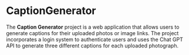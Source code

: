 ﻿# CaptionGenerator

The **Caption Generator** project is a web application that allows users to generate captions for their uploaded photos or image links. The project incorporates a login system to authenticate users and uses the Chat GPT API to generate three different captions for each uploaded photograph.
